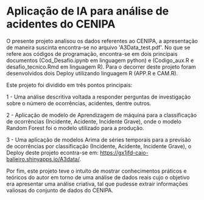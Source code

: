 # Aplicação de IA para análise de acidentes do CENIPA


 O presente projeto analisou os dados referentes ao CENIPA, a apresentação de maneira suscinta encontra-se no arquivo 'A3Data_test.pdf'. No que se refere aos códigos de programação, encontra-se em dois principais documentos (Cod_Desafio.ipynb em linguagem python) e (Codigo_aux.R e desafio_tecnico.Rmd em linguagem R). Para o decorrer deste projeto foram desenvolvidos dois Deploy utilizando linguagem R (APP.R e CAM.R).

Este projeto foi dividido em três pontos principais:

1 - Uma análise descritiva voltada a responder perguntas de investigação sobre o número de ocorrências, acidentes, dentre outros.

2 - Aplicação de modelo de Aprendizagem de máquina para a classificação de ocorrências (Incidente, Acidente, Incidente Grave), onde o modelo Random Forest foi o modelo utilizado para a produção.

3 - Uma aplicação de modelos Arima de séries temporais para a previsão de ocorrências por classificação (Incidente, Acidente, Incidente Grave), o Deploy deste projeto econtra-se em: https://gx1jfd-caio-balieiro.shinyapps.io/A3data/.

Por fim, este projeto teve o intuíto de mostrar conhecimentos práticos e teóricos do autor em torno de uma análise de dados reais cujo o objetivo era apresentar uma análise criativa, tal que pudesse extrair informações valiosas do conjunto de dados do CENIPA. 
